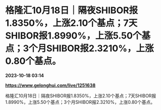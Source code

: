 # 格隆汇10月18日｜隔夜SHIBOR报1.8350%，上涨2.10个基点；7天SHIBOR报1.8990%，上涨5.50个基点；3个月SHIBOR报2.3210%，上涨0.80个基点。

**2023-10-18 03:14**

**https://www.gelonghui.com/live/1251638**

格隆汇10月18日｜隔夜SHIBOR报1.8350%，上涨2.10个基点；7天SHIBOR报1.8990%，上涨5.50个基点；3个月SHIBOR报2.3210%，上涨0.80个基点。